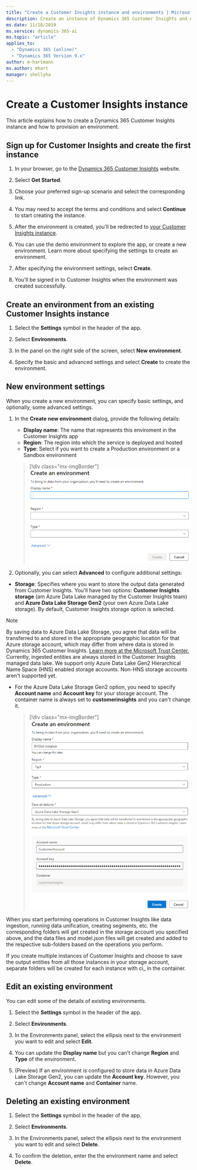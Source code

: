 ```yaml
---
title: "Create a Customer Insights instance and environments | Microsoft Docs"
description: Create an instance of Dynamics 365 Customer Insights and environments in existing instances.
ms.date: 11/18/2019
ms.service: dynamics-365-ai
ms.topic: "article"
applies_to: 
  - "Dynamics 365 (online)"
  - "Dynamics 365 Version 9.x"
author: m-hartmann
ms.author: mhart
manager: shellyha
---
```


# Create a Customer Insights instance

This article explains how to create a Dynamics 365 Customer Insights instance and how to provision an environment.

## Sign up for Customer Insights and create the first instance

<!-- worth creating a separate topic to sign up the first time for a Get started node and keep environment creation under the admin node?-->

1. In your browser, go to the [Dynamics 365 Customer Insights](https://dynamics.microsoft.com/ai/customer-insights/) website.

2. Select **Get Started**.

3. Choose your preferred sign-up scenario and select the corresponding link.

4. You may need to accept the terms and conditions and select **Continue** to start creating the instance.

5. After the environment is created, you'll be redirected to [your Customer Insights instance](https://home.ci.ai.dynamics.com).

6. You can use the demo environment to explore the app, or create a new environment. Learn more about specifying the settings to create an environment.

7. After specifying the environment settings, select **Create**.

8. You'll be signed in to Customer Insights when the environment was created successfully.

## Create an environment from an existing Customer Insights instance

1. Select the **Settings** symbol in the header of the app.

<!--why not under Admin in left nav?-->

2. Select **Environments**.

3. In the panel on the right side of the screen, select **New environment**.

4. Specify the basic and advanced settings and select **Create** to create the environment.

## New environment settings

When you create a new environment, you can specify basic settings, and optionally, some advanced settings.

1. In the **Create new environment** dialog, provide the following details:
   - **Display name**: The name that represents this enviroment in the Customer Insights app
   - **Region**: The region into which the service is deployed and hosted
   - **Type**: Select if you want to create a Production environment or a Sandbox environment
    > [!div class="mx-imgBorder"]
    > ![Settings dialog for a new environment](media/create-new-environment.png)

2. Optionally, you can select **Advanced** to configure additional settings:
<!--could use an image-->
   - **Storage**: Specifies where you want to store the output data generated from Customer Insights. You'll have two options: **Customer Insights storage** (am Azure Data Lake managed by the Customer Insights team) and **Azure Data Lake Storage Gen2** (your own Azure Data Lake storage). By default, Customer Insights storage option is selected. 
   <!-- add a link when the BYODL docs go live-->
   > [!NOTE]
   > By saving data to Azure Data Lake Storage, you agree that data will be transferred to and stored in the appropriate geographic location for that Azure storage account, which may differ from where data is stored in Dynamics 365 Customer Insights. [Learn more at the Microsoft Trust Center.](https://www.microsoft.com/trust-center)    
   > Currently, ingested entities are always stored in the Customer Insights managed data lake.
   > We support only Azure Data Lake Gen2 Hierarchical Name Space (HNS) enabled storage accounts. Non-HNS storage accounts aren't supported yet.

   - For the Azure Data Lake Storage Gen2 option, you need to specify **Account name** and **Account key** for your storage account. The container name is always set to **customerinsights** and you can't change it.
     > [!div class="mx-imgBorder"]
     > ![Environment settings for Azure Data Lake Gen2 storage](media/environment-settings-dialog.png)

   When you start performing operations in Customer Insights like data ingestion, running data unification, creating segments, etc. the corresponding folders will get created in the storage account you specified above, and the data files and model.json files will get created and added to the respective sub-folders based on the operations you perform.

   If you create multiple instances of Customer Insights and choose to save the output entities from all those instances in your storage account, separate folders will be created for each instance with ci_<instanceid> in the container.

## Edit an existing environment

You can edit some of the details of existing environments.

1. Select the **Settings** symbol in the header of the app.

2. Select **Environments**.

3. In the Environments panel, select the ellipsis next to the environment you want to edit and select **Edit**.

4. You can update the **Display name** but you can't change **Region** and **Type** of the environment.

5. (Preview) If an environment is configured to store data in Azure Data Lake Storage Gen2, you can update the **Account key**. However, you can't change **Account name** and **Container** name.

## Deleting an existing environment

1. Select the **Settings** symbol in the header of the app.

2. Select **Environments**.

3. In the Environments panel, select the ellipsis next to the environment you want to edit and select **Delete**.

4. To confirm the deletion, enter the the environment name and select **Delete**.
